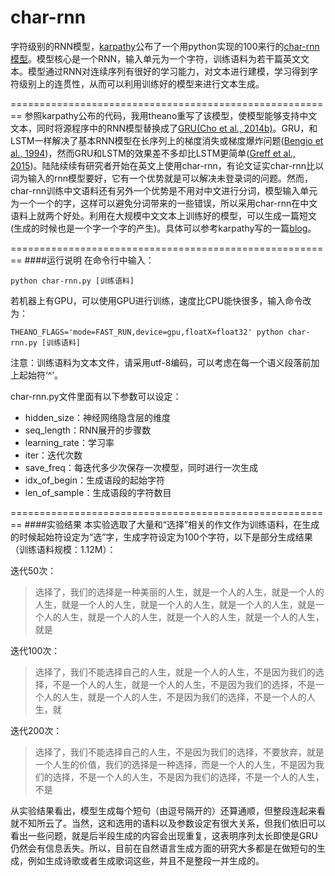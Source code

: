 # char-rnn
字符级别的RNN模型，[karpathy](https://github.com/karpathy)公布了一个用python实现的100来行的[char-rnn模型](https://gist.github.com/karpathy/d4dee566867f8291f086)。模型核心是一个RNN，输入单元为一个字符，训练语料为若干篇英文文本。模型通过RNN对连续序列有很好的学习能力，对文本进行建模，学习得到字符级别上的连贯性，从而可以利用训练好的模型来进行文本生成。

========================================================
参照karpathy公布的代码，我用theano重写了该模型，使模型能够支持中文文本，同时将源程序中的RNN模型替换成了[GRU(Cho et al., 2014b)](http://arxiv.org/abs/1406.1078)。GRU，和LSTM一样解决了基本RNN模型在长序列上的梯度消失或梯度爆炸问题([Bengio et al., 1994](http://ieeexplore.ieee.org/xpl/login.jsp?tp=&arnumber=279181&url=http%3A%2F%2Fieeexplore.ieee.org%2Fxpls%2Fabs_all.jsp%3Farnumber%3D279181))，然而GRU和LSTM的效果差不多却比LSTM更简单([Greff et al., 2015](http://arxiv.org/abs/1503.04069))。陆陆续续有研究者开始在英文上使用char-rnn，有论文证实char-rnn比以词为输入的rnn模型要好，它有一个优势就是可以解决未登录词的问题。然而，char-rnn训练中文语料还有另外一个优势是不用对中文进行分词，模型输入单元为一个一个的字，这样可以避免分词带来的一些错误，所以采用char-rnn在中文语料上就两个好处。利用在大规模中文文本上训练好的模型，可以生成一篇短文(生成的时候也是一个字一个字的产生)。具体可以参考karpathy写的一篇[blog](http://karpathy.github.io/2015/05/21/rnn-effectiveness/)。

========================================================
####运行说明
在命令行中输入：

    python char-rnn.py [训练语料]

若机器上有GPU，可以使用GPU进行训练，速度比CPU能快很多，输入命令改为：

    THEANO_FLAGS='mode=FAST_RUN,device=gpu,floatX=float32' python char-rnn.py [训练语料]

注意：训练语料为文本文件，请采用utf-8编码，可以考虑在每一个语义段落前加上起始符‘^’。


char-rnn.py文件里面有以下参数可以设定：
- hidden_size：神经网络隐含层的维度
- seq_length：RNN展开的步骤数
- learning_rate：学习率
- iter：迭代次数
- save_freq：每迭代多少次保存一次模型，同时进行一次生成
- idx_of_begin：生成语段的起始字符
- len_of_sample：生成语段的字符数目

========================================================
####实验结果
本实验选取了大量和“选择”相关的作文作为训练语料，在生成的时候起始符设定为“选”字，生成字符设定为100个字符，以下是部分生成结果（训练语料规模：1.12M）：

迭代50次：

>选择了，我们的选择是一种美丽的人生，就是一个人的人生，就是一个人的人生，就是一个人的人生，就是一个人的人生，就是一个人的人生，就是一个人的人生，就是一个人的人生，就是一个人的人生，就是一个人的人生，就是

迭代100次：
 >选择了，我们不能选择自己的人生，就是一个人的人生，不是因为我们的选择，不是一个人的人生，就是一个人的人生，不是因为我们的选择，不是一个人的人生，就是一个人的人生，不是因为我们的选择，不是一个人的人生，就

迭代200次：
>选择了，我们不能选择自己的人生，不是因为我们的选择，不要放弃，就是一个人生的价值，我们的选择是一种选择，而是一个人的人生，不是因为我们的选择，不是一个人的人生，不是因为我们的选择，不是一个人的人生，不是

从实验结果看出，模型生成每个短句（由逗号隔开的）还算通顺，但整段连起来看就不知所云了。当然，这和选用的语料以及参数设定有很大关系，但我们依旧可以看出一些问题，就是后半段生成的内容会出现重复，这表明序列太长即使是GRU仍然会有信息丢失。所以，目前在自然语言生成方面的研究大多都是在做短句的生成，例如生成诗歌或者生成歌词这些，并且不是整段一并生成的。

